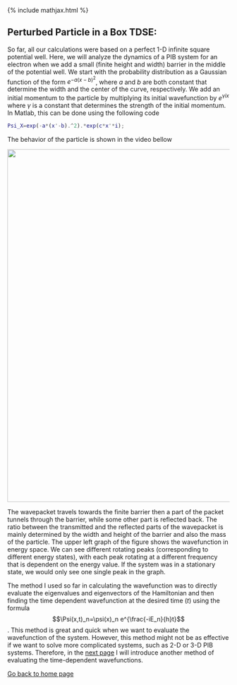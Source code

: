 {% include mathjax.html %}


## Perturbed Particle in a Box TDSE:

So far, all our calculations were based on a perfect 1-D infinite square potential well. Here, we will analyze the dynamics of a PIB system for an electron when we add a small (finite height and width) barrier in the middle of the potential well. We start with the probability distribution as a Gaussian function of the form $e^{-a(x-b)^2}$, where $a$ and $b$ are both constant that determine the width and the center of the curve, respectively. We add an initial momentum to the particle by multiplying its initial wavefunction by $e^{\gamma ix}$ where $\gamma$ is a constant that determines the strength of the initial momentum. In Matlab, this can be done using the following code


```Matlab
Psi_X=exp(-a*(x'-b).^2).*exp(c*x'*i);

```
The behavior of the particle is shown in the video bellow

<p align="center"> <img src="https://user-images.githubusercontent.com/35305574/36706076-338a610a-1b36-11e8-8ae3-6a15358414b3.gif" width="800"> </p>

The wavepacket travels towards the finite barrier then a part of the packet tunnels through the barrier, while some other part is reflected back. The ratio between the transmitted and the reflected parts of the wavepacket is mainly determined by the width and height of the barrier and also the mass of the particle. The upper left graph of the figure shows the wavefunction in energy space. We can see different rotating peaks (corresponding to different energy states), with each peak rotating at a different frequency that is dependent on the energy value. If the system was in a stationary state, we would only see one single peak in the graph. 


The method I used so far in calculating the wavefunction was to directly evaluate the eigenvalues and eigenvectors of the Hamiltonian and then finding the time dependent wavefunction at the desired time ($t$) using the formula 
$$\Psi(x,t)_n=\psi(x)_n e^{\frac{-iE_n}{h}t}$$.
This method is great and quick when we want to evaluate the wavefunction of the system. However, this method might not be as effective if we want to solve more complicated systems, such as 2-D or 3-D PIB systems. Therefore, in the [next page](/difference.md) I will introduce another method of evaluating the time-dependent wavefunctions.





[Go back to home page](/README.md)
